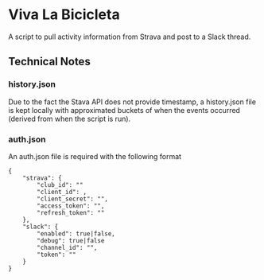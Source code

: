 # Viva La Bicicleta

A script to pull activity information from Strava and post to a Slack thread.

## Technical Notes

### history.json

Due to the fact the Stava API does not provide timestamp, a history.json file is kept locally
with approximated buckets of when the events occurred (derived from when the script is run).

### auth.json

An auth.json file is required with the following format

```
{
	"strava": {
		"club_id": ""
		"client_id": ,
		"client_secret": "",
		"access_token": "",
		"refresh_token": ""
	},
	"slack": {
		"enabled": true|false,
		"debug": true|false
		"channel_id": "",
		"token": ""
	}
}
```